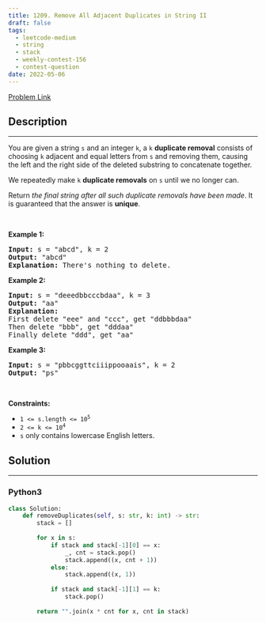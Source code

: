 ```yaml
---
title: 1209. Remove All Adjacent Duplicates in String II
draft: false
tags: 
  - leetcode-medium
  - string
  - stack
  - weekly-contest-156
  - contest-question
date: 2022-05-06
---
```


[Problem Link](https://leetcode.com/problems/remove-all-adjacent-duplicates-in-string-ii/)

## Description

---
<p>You are given a string <code>s</code> and an integer <code>k</code>, a <code>k</code> <strong>duplicate removal</strong> consists of choosing <code>k</code> adjacent and equal letters from <code>s</code> and removing them, causing the left and the right side of the deleted substring to concatenate together.</p>

<p>We repeatedly make <code>k</code> <strong>duplicate removals</strong> on <code>s</code> until we no longer can.</p>

<p>Return <em>the final string after all such duplicate removals have been made</em>. It is guaranteed that the answer is <strong>unique</strong>.</p>

<p>&nbsp;</p>
<p><strong class="example">Example 1:</strong></p>

<pre>
<strong>Input:</strong> s = &quot;abcd&quot;, k = 2
<strong>Output:</strong> &quot;abcd&quot;
<strong>Explanation: </strong>There&#39;s nothing to delete.</pre>

<p><strong class="example">Example 2:</strong></p>

<pre>
<strong>Input:</strong> s = &quot;deeedbbcccbdaa&quot;, k = 3
<strong>Output:</strong> &quot;aa&quot;
<strong>Explanation: 
</strong>First delete &quot;eee&quot; and &quot;ccc&quot;, get &quot;ddbbbdaa&quot;
Then delete &quot;bbb&quot;, get &quot;dddaa&quot;
Finally delete &quot;ddd&quot;, get &quot;aa&quot;</pre>

<p><strong class="example">Example 3:</strong></p>

<pre>
<strong>Input:</strong> s = &quot;pbbcggttciiippooaais&quot;, k = 2
<strong>Output:</strong> &quot;ps&quot;
</pre>

<p>&nbsp;</p>
<p><strong>Constraints:</strong></p>

<ul>
	<li><code>1 &lt;= s.length &lt;= 10<sup>5</sup></code></li>
	<li><code>2 &lt;= k &lt;= 10<sup>4</sup></code></li>
	<li><code>s</code> only contains lowercase English letters.</li>
</ul>


## Solution

---
### Python3
``` py title='remove-all-adjacent-duplicates-in-string-ii'
class Solution:
    def removeDuplicates(self, s: str, k: int) -> str:
        stack = []
        
        for x in s:
            if stack and stack[-1][0] == x:
                _, cnt = stack.pop()
                stack.append((x, cnt + 1))
            else:
                stack.append((x, 1))
            
            if stack and stack[-1][1] == k:
                stack.pop()
            
        return "".join(x * cnt for x, cnt in stack)
```

